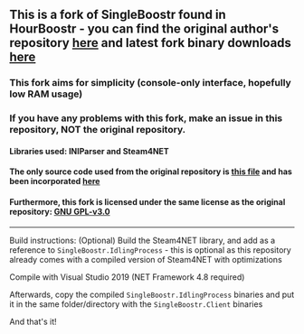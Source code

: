 ## This is a fork of SingleBoostr found in HourBoostr - you can find the original author's repository [here](https://github.com/Ezzpify/HourBoostr) and latest fork binary downloads [here](https://github.com/Hxxzii/SingleBoostr/releases)
### This fork aims for simplicity (console-only interface, hopefully low RAM usage)
### If you have any problems with this fork, make an issue in this repository, NOT the original repository.
#### Libraries used: INIParser and Steam4NET
#### The only source code used from the original repository is [this file](https://github.com/Ezzpify/HourBoostr/blob/master/SingleBoostr/SingleBoostrGame/SingleBoostrGame/Program.cs) and has been incorporated [here](https://github.com/Hxxzii/SingleBoostr/blob/master/SingleBoostr.IdlingProcess/Program.cs)
#### Furthermore, this fork is licensed under the same license as the original repository: [GNU GPL-v3.0](https://github.com/Hxxzii/HourBoostr/blob/master/LICENSE)
----
Build instructions:
(Optional) Build the Steam4NET library, and add as a reference to `SingleBoostr.IdlingProcess` - this is optional as this repository already comes with a compiled version of Steam4NET with optimizations

Compile with Visual Studio 2019 (NET Framework 4.8 required)

Afterwards, copy the compiled `SingleBoostr.IdlingProcess` binaries and put it in the same folder/directory with the `SingleBoostr.Client` binaries

And that's it!
